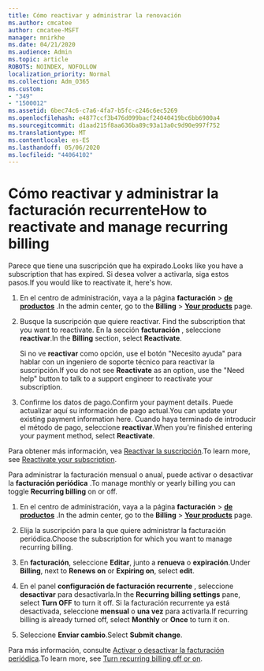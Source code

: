 ```yaml
---
title: Cómo reactivar y administrar la renovación
ms.author: cmcatee
author: cmcatee-MSFT
manager: mnirkhe
ms.date: 04/21/2020
ms.audience: Admin
ms.topic: article
ROBOTS: NOINDEX, NOFOLLOW
localization_priority: Normal
ms.collection: Adm_O365
ms.custom:
- "349"
- "1500012"
ms.assetid: 6bec74c6-c7a6-4fa7-b5fc-c246c6ec5269
ms.openlocfilehash: e4877ccf3b476d099bacf24040419bc6bb6900a4
ms.sourcegitcommit: d1aad215f8aa636ba89c93a13a0c9d90e997f752
ms.translationtype: MT
ms.contentlocale: es-ES
ms.lasthandoff: 05/06/2020
ms.locfileid: "44064102"
---
```

# <a name="how-to-reactivate-and-manage-recurring-billing"></a><span data-ttu-id="e0e2d-102">Cómo reactivar y administrar la facturación recurrente</span><span class="sxs-lookup"><span data-stu-id="e0e2d-102">How to reactivate and manage recurring billing</span></span>

<span data-ttu-id="e0e2d-103">Parece que tiene una suscripción que ha expirado.</span><span class="sxs-lookup"><span data-stu-id="e0e2d-103">Looks like you have a subscription that has expired.</span></span> <span data-ttu-id="e0e2d-104">Si desea volver a activarla, siga estos pasos.</span><span class="sxs-lookup"><span data-stu-id="e0e2d-104">If you would like to reactivate it, here's how.</span></span>
  
1. <span data-ttu-id="e0e2d-105">En el centro de administración, vaya a la página **facturación** \> **[de productos](https://go.microsoft.com/fwlink/p/?linkid=842054)** .</span><span class="sxs-lookup"><span data-stu-id="e0e2d-105">In the admin center, go to the **Billing** \> **[Your products](https://go.microsoft.com/fwlink/p/?linkid=842054)** page.</span></span>

2. <span data-ttu-id="e0e2d-106">Busque la suscripción que quiere reactivar. </span><span class="sxs-lookup"><span data-stu-id="e0e2d-106">Find the subscription that you want to reactivate.</span></span> <span data-ttu-id="e0e2d-107">En la sección **facturación** , seleccione **reactivar**.</span><span class="sxs-lookup"><span data-stu-id="e0e2d-107">In the **Billing** section, select  **Reactivate**.</span></span>

    <span data-ttu-id="e0e2d-108">Si no ve **reactivar** como opción, use el botón "Necesito ayuda" para hablar con un ingeniero de soporte técnico para reactivar la suscripción.</span><span class="sxs-lookup"><span data-stu-id="e0e2d-108">If you do not see **Reactivate** as an option, use the "Need help" button to talk to a support engineer to reactivate your subscription.</span></span>

3. <span data-ttu-id="e0e2d-109">Confirme los datos de pago.</span><span class="sxs-lookup"><span data-stu-id="e0e2d-109">Confirm your payment details.</span></span> <span data-ttu-id="e0e2d-110">Puede actualizar aquí su información de pago actual.</span><span class="sxs-lookup"><span data-stu-id="e0e2d-110">You can update your existing payment information here.</span></span> <span data-ttu-id="e0e2d-111">Cuando haya terminado de introducir el método de pago, seleccione **reactivar**.</span><span class="sxs-lookup"><span data-stu-id="e0e2d-111">When you're finished entering your payment method, select **Reactivate**.</span></span>

<span data-ttu-id="e0e2d-112">Para obtener más información, vea [Reactivar 
la suscripción](https://docs.microsoft.com//office365/admin/subscriptions-and-billing/reactivate-your-subscription).</span><span class="sxs-lookup"><span data-stu-id="e0e2d-112">To learn more, see [Reactivate your subscription](https://docs.microsoft.com//office365/admin/subscriptions-and-billing/reactivate-your-subscription).</span></span> 

<span data-ttu-id="e0e2d-113">Para administrar la facturación mensual o anual, puede activar o desactivar la **facturación periódica** .</span><span class="sxs-lookup"><span data-stu-id="e0e2d-113">To manage monthly or yearly billing you can toggle **Recurring billing** on or off.</span></span>
  
1. <span data-ttu-id="e0e2d-114">En el centro de administración, vaya a la página **facturación** \> **[de productos](https://go.microsoft.com/fwlink/p/?linkid=842054)** .</span><span class="sxs-lookup"><span data-stu-id="e0e2d-114">In the admin center, go to the **Billing** \> **[Your products](https://go.microsoft.com/fwlink/p/?linkid=842054)** page.</span></span>

2. <span data-ttu-id="e0e2d-115">Elija la suscripción para la que quiere administrar la facturación periódica.</span><span class="sxs-lookup"><span data-stu-id="e0e2d-115">Choose the subscription for which you want to manage recurring billing.</span></span>

3. <span data-ttu-id="e0e2d-116">En **facturación**, seleccione **Editar**, junto a **renueva** o **expiración**.</span><span class="sxs-lookup"><span data-stu-id="e0e2d-116">Under **Billing**, next to **Renews on** or **Expiring on**, select **edit**.</span></span>

4. <span data-ttu-id="e0e2d-117">En el panel **configuración de facturación recurrente** , seleccione **desactivar** para desactivarla.</span><span class="sxs-lookup"><span data-stu-id="e0e2d-117">In the **Recurring billing settings** pane, select **Turn OFF** to turn it off.</span></span> <span data-ttu-id="e0e2d-118">Si la facturación recurrente ya está desactivada, seleccione **mensual** o **una vez** para activarla.</span><span class="sxs-lookup"><span data-stu-id="e0e2d-118">If recurring billing is already turned off, select **Monthly** or **Once** to turn it on.</span></span>

5. <span data-ttu-id="e0e2d-119">Seleccione **Enviar cambio**.</span><span class="sxs-lookup"><span data-stu-id="e0e2d-119">Select **Submit change**.</span></span>

<span data-ttu-id="e0e2d-120">Para más información, consulte [Activar o desactivar la facturación periódica](https://docs.microsoft.com/office365/admin/subscriptions-and-billing/renew-your-subscription#turn-recurring-billing-off-or-on).</span><span class="sxs-lookup"><span data-stu-id="e0e2d-120">To learn more, see [Turn recurring billing off or on](https://docs.microsoft.com/office365/admin/subscriptions-and-billing/renew-your-subscription#turn-recurring-billing-off-or-on).</span></span>